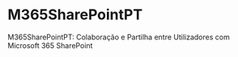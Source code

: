 # M365SharePointPT
M365SharePointPT: Colaboração e Partilha entre Utilizadores com Microsoft 365 SharePoint
